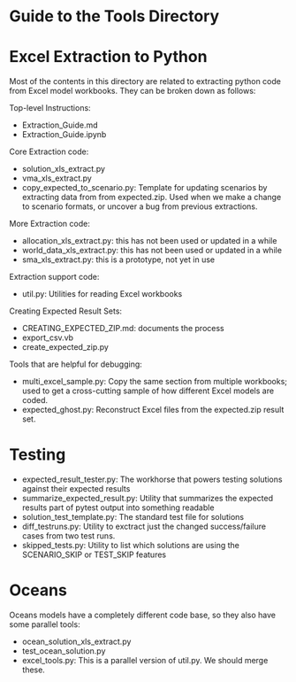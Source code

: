 # Guide to the Tools Directory

# Excel Extraction to Python

Most of the contents in this directory are related to extracting python code from Excel model workbooks.
They can be broken down as follows:

Top-level Instructions:
 * Extraction_Guide.md
 * Extraction_Guide.ipynb

Core Extraction code:
 * solution_xls_extract.py
 * vma_xls_extract.py
 * copy_expected_to_scenario.py: Template for updating scenarios by extracting data from from expected.zip.  Used when we make a change to scenario formats, or uncover a bug from previous extractions.

More Extraction code:
 * allocation_xls_extract.py: this has not been used or updated in a while
 * world_data_xls_extract.py: this has not been used or updated in a while
 * sma_xls_extract.py:  this is a prototype, not yet in use

Extraction support code:
 * util<area>.py:  Utilities for reading Excel workbooks

Creating Expected Result Sets:
 * CREATING_EXPECTED_ZIP.md: documents the process
 * export_csv.vb
 * create_expected_zip.py

Tools that are helpful for debugging:
 * multi_excel_sample.py:  Copy the same section from multiple workbooks; used to get a cross-cutting sample of how different Excel models are coded.
 * expected_ghost.py: Reconstruct Excel files from the expected.zip result set.

# Testing
 * expected_result_tester.py:  The workhorse that powers testing solutions against their expected results
 * summarize_expected_result.py: Utility that summarizes the expected results part of pytest output into something readable
 * solution_test_template.py:  The standard test file for solutions
 * diff_testruns.py:  Utility to exctract just the changed success/failure cases from two test runs.
 * skipped_tests.py: Utility to list which solutions are using the SCENARIO_SKIP or TEST_SKIP features

# Oceans
Oceans models have a completely different code base, so they also have some parallel tools:
 * ocean_solution_xls_extract.py
 * test_ocean_solution.py
 * excel_tools.py:  This is a parallel version of util.py.  We should merge these.
